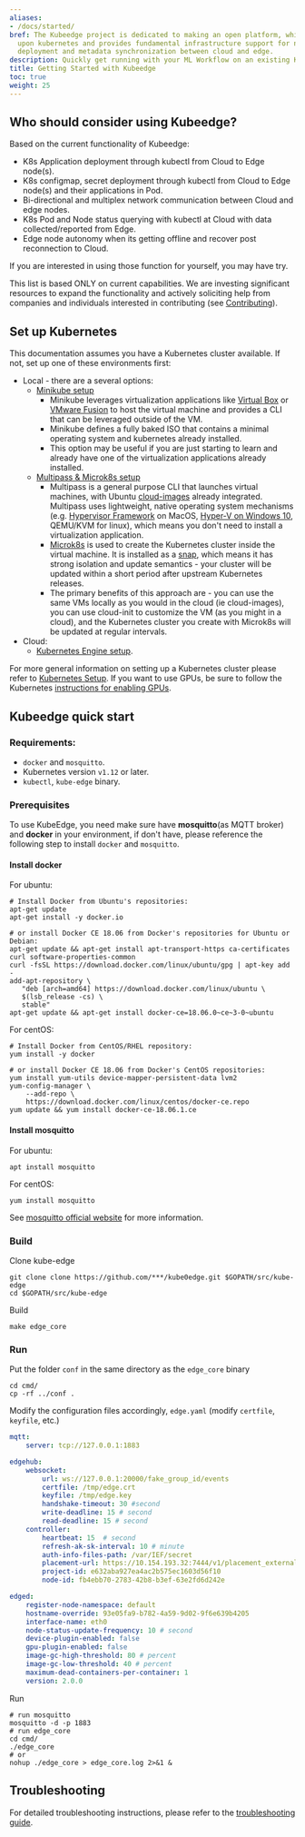 ```yaml
---
aliases:
- /docs/started/
bref: The Kubeedge project is dedicated to making an open platform, which is built
  upon kubernetes and provides fundamental infrastructure support for network, app.
  deployment and metadata synchronization between cloud and edge.
description: Quickly get running with your ML Workflow on an existing Kubernetes installation
title: Getting Started with Kubeedge
toc: true
weight: 25
---
```

## Who should consider using Kubeedge?

Based on the current functionality of Kubeedge:

  * K8s Application deployment through kubectl from Cloud to Edge node(s).
  * K8s configmap, secret deployment through kubectl from Cloud to Edge node(s) and their applications in Pod.
  * Bi-directional and multiplex network communication between Cloud and edge nodes.
  * K8s Pod and Node status querying with kubectl at Cloud with data collected/reported from Edge.
  * Edge node autonomy when its getting offline and recover post reconnection to Cloud.

If you are interested in using those function for yourself, you may have try.

This list is based ONLY on current capabilities. We are investing significant resources to expand the
functionality and actively soliciting help from companies and individuals interested in contributing (see [Contributing](/docs/contributing/)).

## Set up Kubernetes

This documentation assumes you have a Kubernetes cluster available. If not, set up one of these environments first:

  * Local - there are a several options:
    * [Minikube setup](/docs/getting-started-minikube/)
      * Minikube leverages virtualization applications like [Virtual Box](https://www.virtualbox.org/) or [VMware Fusion](https://www.vmware.com/products/fusion.html) to host the virtual machine and provides a CLI that can be leveraged outside of the VM.
      * Minikube defines a fully baked ISO that contains a minimal operating system and kubernetes already installed.
      * This option may be useful if you are just starting to learn and already have one of the virtualization applications already installed.
    * [Multipass & Microk8s setup](/docs/started/getting-started-multipass/)
      * Multipass is a general purpose CLI that launches virtual machines, with Ubuntu [cloud-images](http://cloud-images.ubuntu.com/) already integrated. Multipass uses lightweight, native operating system mechanisms (e.g. [Hypervisor Framework](https://developer.apple.com/documentation/hypervisor) on MacOS, [Hyper-V on Windows 10](https://docs.microsoft.com/en-us/virtualization/hyper-v-on-windows/quick-start/enable-hyper-v), QEMU/KVM for linux), which means you don't need to install a virtualization application.
      * [Microk8s](https://microk8s.io) is used to create the Kubernetes cluster inside the virtual machine. It is installed as a [snap](https://snapcraft.io/), which means it has strong isolation and update semantics - your cluster will be updated within a short period after upstream Kubernetes releases.
      * The primary benefits of this approach are - you can use the same VMs locally as you would in the cloud (ie cloud-images), you can use cloud-init to customize the VM (as you might in a cloud), and the Kubernetes cluster you create with Microk8s will be updated at regular intervals.
  * Cloud:
    * [Kubernetes Engine setup](/docs/started/getting-started-gke/).

For more general information on setting up a Kubernetes cluster please refer to [Kubernetes Setup](https://kubernetes.io/docs/setup/). If you want to use GPUs, be sure to follow the Kubernetes [instructions for enabling GPUs](https://kubernetes.io/docs/tasks/manage-gpus/scheduling-gpus/).

## Kubeedge quick start

### Requirements:

  * `docker` and `mosquitto`.
  * Kubernetes version `v1.12` or later.
  * `kubectl`, `kube-edge` binary.

### Prerequisites

To use KubeEdge, you need make sure have **mosquitto**(as MQTT broker) and **docker** in your environment, if don't have,
please reference the following step to install `docker` and `mosquitto`.

#### Install docker

For ubuntu:

```shell
# Install Docker from Ubuntu's repositories:
apt-get update
apt-get install -y docker.io

# or install Docker CE 18.06 from Docker's repositories for Ubuntu or Debian:
apt-get update && apt-get install apt-transport-https ca-certificates curl software-properties-common
curl -fsSL https://download.docker.com/linux/ubuntu/gpg | apt-key add -
add-apt-repository \
   "deb [arch=amd64] https://download.docker.com/linux/ubuntu \
   $(lsb_release -cs) \
   stable"
apt-get update && apt-get install docker-ce=18.06.0~ce~3-0~ubuntu
```

For centOS:

```shell
# Install Docker from CentOS/RHEL repository:
yum install -y docker

# or install Docker CE 18.06 from Docker's CentOS repositories:
yum install yum-utils device-mapper-persistent-data lvm2
yum-config-manager \
    --add-repo \
    https://download.docker.com/linux/centos/docker-ce.repo
yum update && yum install docker-ce-18.06.1.ce
```

#### Install mosquitto

For ubuntu:

```shell
apt install mosquitto
```

For centOS:

```shell
yum install mosquitto
```

See [mosquitto official website](https://mosquitto.org/download/) for more information.

### Build

Clone kube-edge

```shell
git clone clone https://github.com/***/kube0edge.git $GOPATH/src/kube-edge
cd $GOPATH/src/kube-edge
```

Build

```shell
make edge_core
```

### Run

Put the folder `conf` in the same directory as the `edge_core` binary

```shell
cd cmd/
cp -rf ../conf .
```

Modify the configuration files accordingly, `edge.yaml` (modify `certfile`, `keyfile`, etc.)

```yaml
mqtt:
    server: tcp://127.0.0.1:1883

edgehub:
    websocket:
        url: ws://127.0.0.1:20000/fake_group_id/events
        certfile: /tmp/edge.crt
        keyfile: /tmp/edge.key
        handshake-timeout: 30 #second
        write-deadline: 15 # second
        read-deadline: 15 # second
    controller:
        heartbeat: 15  # second
        refresh-ak-sk-interval: 10 # minute
        auth-info-files-path: /var/IEF/secret
        placement-url: https://10.154.193.32:7444/v1/placement_external/message_queue
        project-id: e632aba927ea4ac2b575ec1603d56f10
        node-id: fb4ebb70-2783-42b8-b3ef-63e2fd6d242e

edged:
    register-node-namespace: default
    hostname-override: 93e05fa9-b782-4a59-9d02-9f6e639b4205
    interface-name: eth0
    node-status-update-frequency: 10 # second
    device-plugin-enabled: false
    gpu-plugin-enabled: false
    image-gc-high-threshold: 80 # percent
    image-gc-low-threshold: 40 # percent
    maximum-dead-containers-per-container: 1
    version: 2.0.0
```

Run

```shell
# run mosquitto
mosquitto -d -p 1883
# run edge_core
cd cmd/
./edge_core
# or
nohup ./edge_core > edge_core.log 2>&1 &
```

## Troubleshooting
For detailed troubleshooting instructions, please refer to the [troubleshooting guide](/docs/guides/troubleshooting/).
